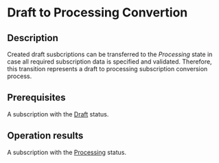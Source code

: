 # Draft to Processing Convertion
## Description
Created draft susbcriptions can be transferred to the *Processing* state in case all required subscription data is specified and validated. Therefore, this transition represents a draft to processing subscription conversion process. 
## Prerequisites
A subscription with the [Draft](s-f-draft.html) status.
## Operation results
A subscription with the [Processing](s-a-processing.html) status.